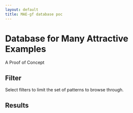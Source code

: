 ```yaml
---
layout: default
title: MAE-gf database poc
---
```


Database for Many Attractive Examples
=====================================

A Proof of Concept

Filter
------

Select filters to limit the set of patterns to browse through.

<div id="facets"></div>

Results
-------

<div id="examples"></div>
<script src="browse.js"></script>
